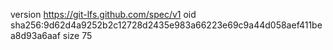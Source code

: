 version https://git-lfs.github.com/spec/v1
oid sha256:9d62d4a9252b2c12728d2435e983a66223e69c9a44d058aef411bea8d93a6aaf
size 75
